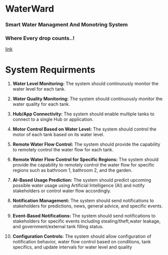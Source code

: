# WaterWard 

### Smart Water Managment And Monotring System 
###  **Where Every drop counts..!**

[link](https://abdallah-abu-hussein.github.io/Wdoc/main.md)
# System Requirments 
1. **Water Level Monitoring:**
The system should continuously monitor the water level for each tank.

2. **Water Quality Monitoring:**
The system should continuously monitor the water quality for each tank.

3. **Hub/App Connectivity:**
The system should enable multiple tanks to connect to a single Hub or application.

4. **Motor Control Based on Water Level:**
The system should control the motor of each tank based on its water level.

5. **Remote Water Flow Control:**
The system should provide the capability to remotely control the water flow for each tank.

6. **Remote Water Flow Control for Specific Regions:**
The system should provide the capability to remotely control the water flow for specific regions such as bathroom 1, bathroom 2, and the garden.

7. **AI-Based Usage Prediction:**
The system should predict upcoming possible water usage using Artificial Intelligence (AI) and notify stakeholders or control water flow accordingly.

8. **Notification Management:**
The system should send notifications to stakeholders for predictions, news, general advice, and specific events.

9. **Event-Based Notifications:**
The system should send notifications to stakeholders for specific events including stealing/theft,water leakage, and government/external tank filling status.

10. **Configuration Controls:**
The system should allow configuration of notification behavior, water flow control based on conditions, tank specifics, and update intervals for water level and quality
